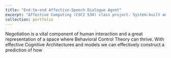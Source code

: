 ```yaml
---
title: "End-to-end Affective-Speech Dialogue Agent"
excerpt: "Affective Computing (CSCI 534) class project. System-built on top of FAIR negotiation bot"
collection: portfolio
---
```


Negotiation is a vital component of human interaction and a great representation of a space where Behavioral Control Theory can thrive. With effective Cognitive Architectures and models we can effectively construct a prediction of how 
